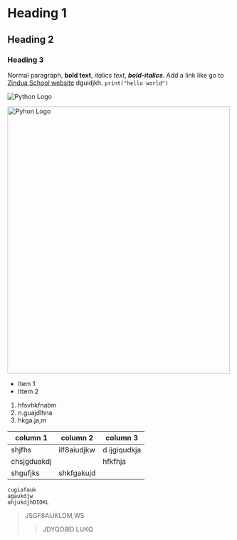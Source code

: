 # Heading 1
## Heading 2
### Heading 3
Normal paragraph, **bold text**, *italics text*, ***bold-italics***. Add a link like go to [Zindua School website](https://zinduaschool.com) dguidjkh. `print("hello world")`

![Python Logo](https://upload.wikimedia.org/wikipedia/commons/thumb/c/c3/Python-logo-notext.svg/1869px-Python-logo-notext.svg.png)

<img alt="Pyhon Logo" src="https://upload.wikimedia.org/wikipedia/commons/thumb/c/c3/Python-logo-notext.svg/1869px-Python-logo-notext.svg.png" width="500" height="600">

* Item 1
* Ittem 2

1. hfsvhkfnabm
2. n.guajdlhna
4. hkga.ja,m

| column 1 | column 2 | column 3 |
|---|---|---|
| shjfhs | ilf8aiudjkw | d ijgiqudkja |
| chsjgduakdj | | hfkfhja |
| shgufjks | shkfgakujd | 


```
cugiafauk
agaukdjw 
ahjukdjhDIOKL
```

> JSGF8AIJKLDM,WS 
>> JDYQO8ID LUKQ 
